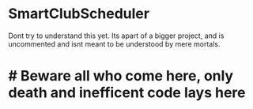 # SmartClubScheduler

Dont try to understand this yet. Its apart of a bigger project, and is uncommented and isnt meant to be understood by mere mortals. 

# # Beware all who come here, only death and inefficent code lays here
